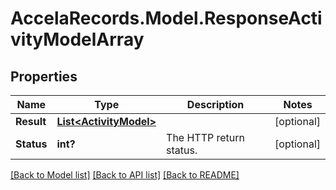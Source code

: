 # AccelaRecords.Model.ResponseActivityModelArray
## Properties

Name | Type | Description | Notes
------------ | ------------- | ------------- | -------------
**Result** | [**List&lt;ActivityModel&gt;**](ActivityModel.md) |  | [optional] 
**Status** | **int?** | The HTTP return status. | [optional] 

[[Back to Model list]](../README.md#documentation-for-models) [[Back to API list]](../README.md#documentation-for-api-endpoints) [[Back to README]](../README.md)

